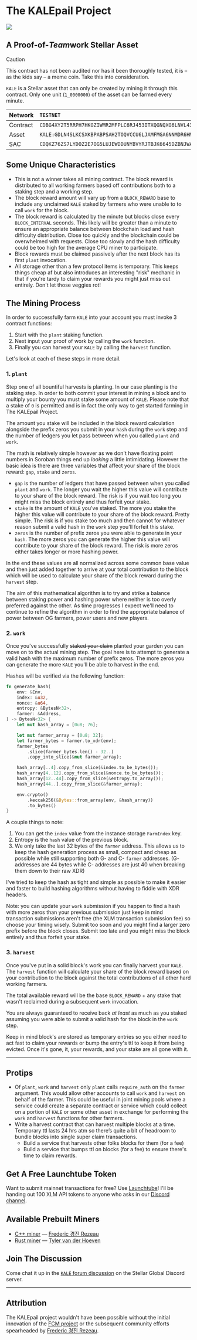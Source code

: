 # The KALEpail Project

![](./assets/farm.webp)

<!-- TODO this needs updating to reflect the updates -->

## A Proof-of-<i>Team</i>work Stellar Asset

> [!CAUTION]
> This contract has not been audited nor has it been thoroughly tested, it is – as the kids say – a meme coin. 
> Take this into consideration.

`KALE` is a Stellar asset that can only be created by mining it through this contract. Only one unit (`1_0000000`) of the asset can be farmed every minute.

Network | `TESTNET` | `MAINNET`
:--- | :--- | :--- 
Contract | `CDBG4XY2T5RRPH7HKGZIWMR2MFPLC6RJ453ITXQGNQXG6LNVL4375MRJ` | `CDL74RF5BLYR2YBLCCI7F5FB6TPSCLKEJUBSD2RSVWZ4YHF3VMFAIGWA` 
Asset | `KALE:GDLN4SLKCSXKBPABPSAH2TOQVCCU6LJAMFMGA6NNMDR6HMB5DQZEFCZH` | `KALE:GBDVX4VELCDSQ54KQJYTNHXAHFLBCA77ZY2USQBM4CSHTTV7DME7KALE`
SAC | `CDQKZ76ZS7LYDOZ2E7OG5LUJEWDDUNYBVYRJTBJK6645DZBNJWA7DXCR` | `CB23WRDQWGSP6YPMY4UV5C4OW5CBTXKYN3XEATG7KJEZCXMJBYEHOUOV`

## Some Unique Characteristics 
* This is not a winner takes all mining contract. The block reward is distributed to all working farmers based off contributions both to a staking step and a working step.
* The block reward amount will vary up from a `BLOCK_REWARD` base to include any unclaimed `KALE` staked by farmers who were unable to to call `work` for the block.
* The block reward is calculated by the minute but blocks close every `BLOCK_INTERVAL` seconds. This likely will be greater than a minute to ensure an appropriate balance between blockchain load and hash difficulty distribution. Close too quickly and the blockchain could be overwhelmed with requests. Close too slowly and the hash difficulty could be too high for the average CPU miner to participate.
* Block rewards must be claimed passively after the next block has its first `plant` invocation.
* All storage other than a few protocol items is temporary. This keeps things cheap af but also introduces an interesting "risk" mechanic in that if you're tardy to claim your rewards you might just miss out entirely. Don't let those veggies rot!

## The Mining Process

In order to successfully farm `KALE` into your account you must invoke 3 contract functions:
1. Start with the `plant` staking function.
2. Next input your proof of work by calling the `work` function.
3. Finally you can harvest your `KALE` by calling the `harvest` function.

Let's look at each of these steps in more detail.

### 1. `plant`

Step one of all bountiful harvests is planting. In our case planting is the staking step. In order to both commit your interest in mining a block and to multiply your bounty you must stake some amount of `KALE`. Please note that a stake of `0` is permitted and is in fact the only way to get started farming in The KALEpail Project.

The amount you stake will be included in the block reward calculation alongside the prefix zeros you submit in your `hash` during the `work` step and the number of ledgers you let pass between when you called `plant` and `work`. 

The math is relatively simple however as we don't have floating point numbers in Soroban things end up _looking_ a little intimidating. However the basic idea is there are three variables that affect your share of the block reward: `gap`, `stake` and `zeros`.

- `gap` is the number of ledgers that have passed between when you called `plant` and `work`. The longer you wait the higher this value will contribute to your share of the block reward. The risk is if you wait too long you might miss the block entirely and thus forfeit your stake.
- `stake` is the amount of `KALE` you've staked. The more you stake the higher this value will contribute to your share of the block reward. Pretty simple. The risk is if you stake too much and then cannot for whatever reason submit a valid hash in the `work` step you'll forfeit this stake.
- `zeros` is the number of prefix zeros you were able to generate in your `hash`. The more zeros you can generate the higher this value will contribute to your share of the block reward. The risk is more zeros either takes longer or more hashing power. 

In the end these values are all normalized across some common base value and then just added together to arrive at your total contribution to the block which will be used to calculate your share of the block reward during the `harvest` step.

The aim of this mathematical algorithm is to try and strike a balance between staking power and hashing power where neither is too overly preferred against the other. As time progresses I expect we'll need to continue to refine the algorithm in order to find the appropriate balance of power between OG farmers, power users and new players.

### 2. `work`

Once you've successfully ~~staked your claim~~ planted your garden you can move on to the actual mining step. The goal here is to attempt to generate a valid hash with the maximum number of prefix zeros. The more zeros you can generate the more `KALE` you'll be able to harvest in the end.

Hashes will be verified via the following function:

```rust
fn generate_hash(
    env: &Env,
    index: &u32,
    nonce: &u64,
    entropy: &BytesN<32>,
    farmer: &Address,
) -> BytesN<32> {
    let mut hash_array = [0u8; 76];

    let mut farmer_array = [0u8; 32];
    let farmer_bytes = farmer.to_xdr(env);
    farmer_bytes
        .slice(farmer_bytes.len() - 32..)
        .copy_into_slice(&mut farmer_array);

    hash_array[..4].copy_from_slice(&index.to_be_bytes());
    hash_array[4..12].copy_from_slice(&nonce.to_be_bytes());
    hash_array[12..44].copy_from_slice(&entropy.to_array());
    hash_array[44..].copy_from_slice(&farmer_array);

    env.crypto()
        .keccak256(&Bytes::from_array(env, &hash_array))
        .to_bytes()
}
```

A couple things to note:

1. You can get the `index` value from the instance storage `FarmIndex` key.
2. Entropy is the `hash` value of the previous block. 
3. We only take the last 32 bytes of the `farmer` address. This allows us to keep the hash generation process as small, compact and cheap as possible while still supporting both G- and C- `farmer` addresses. (G- addresses are 44 bytes while C- addresses are just 40 when breaking them down to their raw XDR)

I've tried to keep the hash as tight and simple as possible to make it easier and faster to build hashing algorithms without having to fiddle with XDR headers.

Note: you can update your `work` submission if you happen to find a hash with more zeros than your previous submission just keep in mind transaction submissions aren't free (the XLM transaction submission fee) so choose your timing wisely. Submit too soon and you might find a larger zero prefix before the block closes. Submit too late and you might miss the block entirely and thus forfeit your stake.

### 3. `harvest`

Once you've put in a solid block's work you can finally harvest your `KALE`. The `harvest` function will calculate your share of the block reward based on your contribution to the block against the total contributions of all other hard working farmers.

The total available reward will be the base `BLOCK_REWARD` + any stake that wasn't reclaimed during a subsequent `work` invocation.

You are always guaranteed to receive back _at least_ as much as you staked assuming you were able to submit a valid hash for the block in the `work` step.

Keep in mind block's are stored as temporary entries so you either need to act fast to claim your rewards or bump the entry's ttl to keep it from being evicted. Once it's gone, it, your rewards, and your stake are all gone with it.

---

## Protips
* Of `plant`, `work` and `harvest` only `plant` calls `require_auth` on the `farmer` argument. This would allow other accounts to call `work` and `harvest` on behalf of the farmer. This could be useful in joint mining pools where a service could create a separate contract or service which could collect on a portion of `KALE` or some other asset in exchange for performing the `work` and `harvest` functions for other farmers.
* Write a harvest contract that can harvest multiple blocks at a time. Temporary ttl lasts 24 hrs atm so there’s quite a bit of headroom to bundle blocks into single super claim transactions.
    * Build a service that harvests other folks blocks for them (for a fee)
    * Build a service that bumps ttl on blocks (for a fee) to ensure there's time to claim rewards.

## Get A Free Launchtube Token
Want to submit mainnet transactions for free? Use [Launchtube](https://github.com/stellar/launchtube)! I'll be handing out 100 XLM API tokens to anyone who asks in our [Discord channel](https://discord.com/channels/761985725453303838/1304843790351204403).

## Available Prebuilt Miners
* [C++ miner](https://github.com/FredericRezeau/kale-miner) — [Frederic 경진 Rezeau](https://github.com/FredericRezeau)
* [Rust miner](https://github.com/kalepail/kale-farmer) — [Tyler van der Hoeven](https://github.com/kalepail)

## Join The Discussion
Come chat it up in the [`KALE` forum discussion](https://discord.com/channels/761985725453303838/1304843790351204403) on the Stellar Global Discord server.

---

## Attribution
The KALEpail project wouldn't have been possible without the initial innovation of the [FCM project](https://github.com/Stellar-Corium/FCM-sc) or the subsequent community efforts spearheaded by [Frederic 경진 Rezeau](https://github.com/FredericRezeau/fcm-miner).
